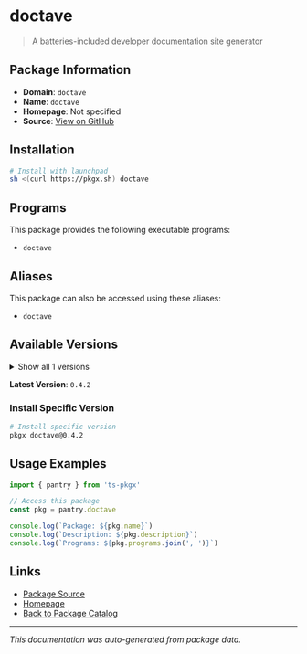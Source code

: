 # doctave

> A batteries-included developer documentation site generator

## Package Information

- **Domain**: `doctave`
- **Name**: `doctave`
- **Homepage**: Not specified
- **Source**: [View on GitHub](https://github.com/pkgxdev/pantry/tree/main/projects/doctave.com/package.yml)

## Installation

```bash
# Install with launchpad
sh <(curl https://pkgx.sh) doctave
```

## Programs

This package provides the following executable programs:

- `doctave`

## Aliases

This package can also be accessed using these aliases:

- `doctave`

## Available Versions

<details>
<summary>Show all 1 versions</summary>

- `0.4.2`

</details>

**Latest Version**: `0.4.2`

### Install Specific Version

```bash
# Install specific version
pkgx doctave@0.4.2
```

## Usage Examples

```typescript
import { pantry } from 'ts-pkgx'

// Access this package
const pkg = pantry.doctave

console.log(`Package: ${pkg.name}`)
console.log(`Description: ${pkg.description}`)
console.log(`Programs: ${pkg.programs.join(', ')}`)
```

## Links

- [Package Source](https://github.com/pkgxdev/pantry/tree/main/projects/doctave.com/package.yml)
- [Homepage](#)
- [Back to Package Catalog](../package-catalog.md)

---

*This documentation was auto-generated from package data.*
